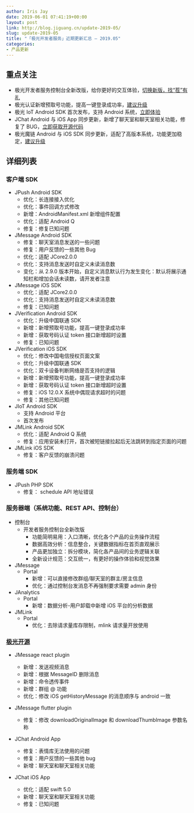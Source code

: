 ```yaml
---
author: Iris Jay
date: 2019-06-01 07:41:19+00:00
layout: post
link: http://blog.jiguang.cn/update-2019-05/
slug: update-2019-05
title: "「极光开发者服务」近期更新汇总 – 2019.05"
categories:
- 产品更新
---
```



				

## 重点关注

  * 极光开发者服务控制台全新改版，给你更好的交互体验，[切换新版，找“茬”有礼](https://community.jiguang.cn/t/topic/33374)
  * 极光认证新增预取号功能，提高一键登录成功率，[建议升级](https://docs.jiguang.cn/jverification/updates/)
  * 极光 IoT Android SDK 首次发布，支持 Android 系统，[立即体验](https://docs.jiguang.cn/jiot/client/android_sdk_guide/)
  * JChat Android 与 iOS App 同步更新，新增了聊天室和聊天室相关功能，修复了 BUG，[立即获取开源代码](https://github.com/jpush?utf8=%E2%9C%93&q=jchat&type=&language=)
  * 极光魔链 Android 与 iOS SDK 同步更新，适配了高版本系统，功能更加稳定，[建议升级](https://mlinks.jiguang.cn/doc/sdk-download.html)


## 详细列表

### 客户端 SDK

  * JPush Android SDK
    * 优化：长连接接入优化
    * 优化：事件回调方式修改
    * 新增：AndroidManifest.xml 新增组件配置
    * 优化：适配 Android Q
    * 修复：修复已知问题
  * JMessage Android SDK
    * 修复：聊天室消息发送的一些问题
    * 修复：用户反馈的一些其他 Bug
    * 优化：适配 JCore2.0.0
    * 优化：支持消息发送时自定义未读消息数
    * 变化：从 2.9.0 版本开始，自定义消息默认行为发生变化：默认将展示通知栏和增加会话未读数，请开发者注意
  * JMessage iOS SDK
    * 优化：适配 JCore2.0.0
    * 优化：支持消息发送时自定义未读消息数
    * 修复：已知问题
  * JVerification Android SDK
    * 优化：升级中国联通 SDK
    * 新增：新增预取号功能，提高一键登录成功率
    * 新增：获取号码认证 token 接口新增超时设置
    * 修复：已知问题
  * JVerification iOS SDK
    * 优化：修改中国电信授权页面文案
    * 优化：升级中国联通 SDK
    * 优化：双卡设备判断网络是否支持的逻辑
    * 新增：新增预取号功能，提高一键登录成功率
    * 新增：获取号码认证 token 接口新增超时设置
    * 修复：iOS 12.0.X 系统中偶现请求超时的问题
    * 修复：其他已知问题
  * JIoT Android SDK
    * 支持 Android 平台
    * 首次发布
  * JMLink Android SDK
    * 优化：适配 Android Q 系统
    * 修复：应用安装未打开，首次被短链接拉起后无法跳转到指定页面的问题
  * JMLink iOS SDK
    * 修复：客户反馈的崩溃问题 

### 服务端 SDK

  * JPush PHP SDK 
    * 修复： schedule API 地址错误

### 服务器端（系统功能、REST API、控制台）

  * 控制台
    * 开发者服务控制台全新改版
      * 功能简明易用：入口清晰，优化各个产品的业务操作流程
      * 数据高效分析：信息整合，关键数据指标在首页直观展示
      * 产品更加独立：拆分模块，简化各产品间的业务逻辑关联
      * 全新设计规范：交互统一，有更好的操作体验和视觉效果
  * JMessage
    * Portal
      * 新增：可以直接修改群组/聊天室的群主/房主信息
      * 优化：通过控制台发消息不再强制要求需要 admin 身份
  * JAnalytics
    * Portal
      * 新增：数据分析-用户卸载中新增 iOS 平台的分析数据
  * JMLink
    * Portal
      * 优化：去除请求量库存限制，mlink 请求量开放使用

### [极光开源](https://github.com/jpush)


  * JMessage react plugin
    * 新增：发送视频消息
    * 新增：根据 MessageID 删除消息
    * 新增：命令透传事件
    * 新增：群组 @ 功能
    * 优化：修改 iOS getHistoryMessage 的消息顺序与 android 一致

  * JMessage flutter plugin
    * 修复：修改 downloadOriginalImage 和 downloadThumbImage 参数名称

  * JChat Android App
    * 修复：表情库无法使用的问题
    * 修复：用户反馈的一些其他 bug
    * 新增：聊天室和聊天室相关功能

  * JChat iOS App
    * 优化：适配 swift 5.0
    * 新增：聊天室和聊天室相关功能
    * 修复：已知问题
